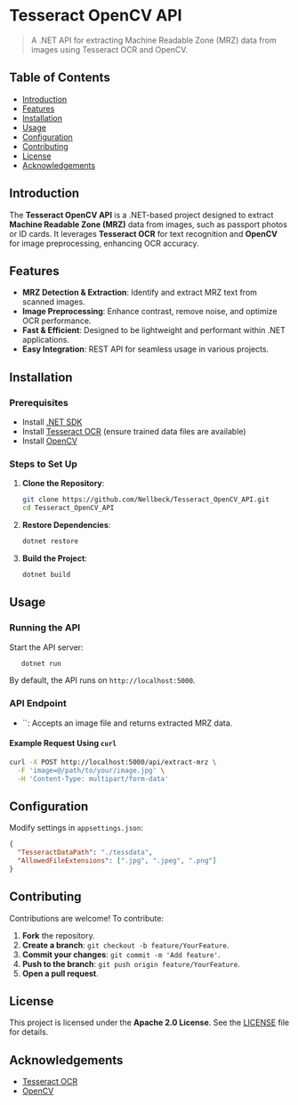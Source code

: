 # Tesseract OpenCV API

> A .NET API for extracting Machine Readable Zone (MRZ) data from images using Tesseract OCR and OpenCV.

## Table of Contents

- [Introduction](#introduction)
- [Features](#features)
- [Installation](#installation)
- [Usage](#usage)
- [Configuration](#configuration)
- [Contributing](#contributing)
- [License](#license)
- [Acknowledgements](#acknowledgements)

## Introduction

The **Tesseract OpenCV API** is a .NET-based project designed to extract **Machine Readable Zone (MRZ)** data from images, such as passport photos or ID cards. It leverages **Tesseract OCR** for text recognition and **OpenCV** for image preprocessing, enhancing OCR accuracy.

## Features

- **MRZ Detection & Extraction**: Identify and extract MRZ text from scanned images.
- **Image Preprocessing**: Enhance contrast, remove noise, and optimize OCR performance.
- **Fast & Efficient**: Designed to be lightweight and performant within .NET applications.
- **Easy Integration**: REST API for seamless usage in various projects.

## Installation

### Prerequisites

- Install [.NET SDK](https://dotnet.microsoft.com/download)
- Install [Tesseract OCR](https://github.com/tesseract-ocr/tesseract) (ensure trained data files are available)
- Install [OpenCV](https://opencv.org/)

### Steps to Set Up

1. **Clone the Repository**:

   ```sh
   git clone https://github.com/Nellbeck/Tesseract_OpenCV_API.git
   cd Tesseract_OpenCV_API
   ```

2. **Restore Dependencies**:

   ```sh
   dotnet restore
   ```

3. **Build the Project**:

   ```sh
   dotnet build
   ```

## Usage

### Running the API

Start the API server:

```sh
   dotnet run
```

By default, the API runs on `http://localhost:5000`.

### API Endpoint

- ``: Accepts an image file and returns extracted MRZ data.

#### Example Request Using `curl`

```sh
curl -X POST http://localhost:5000/api/extract-mrz \
  -F 'image=@/path/to/your/image.jpg' \
  -H 'Content-Type: multipart/form-data'
```

## Configuration

Modify settings in `appsettings.json`:

```json
{
  "TesseractDataPath": "./tessdata",
  "AllowedFileExtensions": [".jpg", ".jpeg", ".png"]
}
```

## Contributing

Contributions are welcome! To contribute:

1. **Fork** the repository.
2. **Create a branch**: `git checkout -b feature/YourFeature`.
3. **Commit your changes**: `git commit -m 'Add feature'`.
4. **Push to the branch**: `git push origin feature/YourFeature`.
5. **Open a pull request**.

## License

This project is licensed under the **Apache 2.0 License**. See the [LICENSE](LICENSE) file for details.

## Acknowledgements

- [Tesseract OCR](https://github.com/tesseract-ocr/tesseract)
- [OpenCV](https://opencv.org/)

